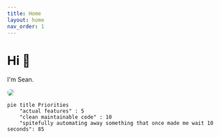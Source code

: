 ```yaml
---
title: Home
layout: home
nav_order: 1
---
```


# Hi 👋

I'm Sean.

<img style="border-radius: 30px;" src="/assets/images/me.png"/>

```mermaid
pie title Priorities
    "actual features" : 5
    "clean maintainable code" : 10
    "spitefully automating away something that once made me wait 10 seconds": 85
```
